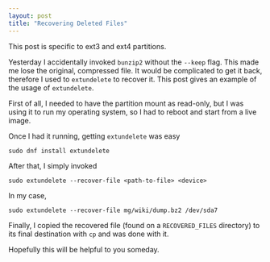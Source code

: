 ```yaml
---
layout: post
title: "Recovering Deleted Files"
---
```


This post is specific to ext3 and ext4 partitions.

Yesterday I accidentally invoked `bunzip2` without the `--keep` flag.  This
made me lose the original, compressed file. It would be complicated to get it
back, therefore I used to `extundelete` to recover it. This post gives an
example of the usage of `extundelete`.

First of all, I needed to have the partition mount as read-only, but I was
using it to run my operating system, so I had to reboot and start from a live
image.

Once I had it running, getting `extundelete` was easy

    sudo dnf install extundelete

After that, I simply invoked

    sudo extundelete --recover-file <path-to-file> <device>

In my case,

    sudo extundelete --recover-file mg/wiki/dump.bz2 /dev/sda7

Finally, I copied the recovered file (found on a `RECOVERED_FILES` directory)
to its final destination with `cp` and was done with it.

Hopefully this will be helpful to you someday.
